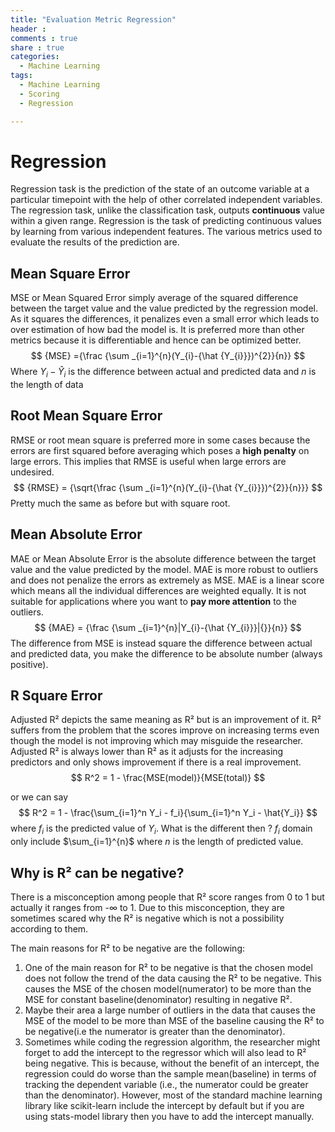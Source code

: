 ```yaml
---
title: "Evaluation Metric Regression"
header :
comments : true
share : true
categories:
  - Machine Learning
tags:
  - Machine Learning
  - Scoring
  - Regression

---
```


# Regression

Regression task is the prediction of the state of an outcome variable at a particular timepoint with the help of other correlated independent variables. The regression task, unlike the classification task, outputs **continuous** value within a given range. Regression is the task of predicting continuous values by learning from various independent features. The various metrics used to evaluate the results of the prediction are.

## Mean Square Error

MSE or Mean Squared Error simply average of the squared difference between the target value and the value predicted by the regression model. As it squares the differences, it penalizes even a small error which leads to over estimation of how bad the model is. It is preferred more than other metrics because it is differentiable and hence can be optimized better.
$$
{MSE} ={\frac {\sum _{i=1}^{n}(Y_{i}-{\hat {Y_{i}}})^{2}}{n}}
$$
Where $Y_i - \hat Y_i$ is the difference between actual and predicted data and $n$ is the length of data

## Root Mean Square Error

RMSE or root mean square is preferred more in some cases because the errors are first squared before averaging which poses a **high penalty** on large errors. This implies that RMSE is useful when large errors are undesired.
$$
{RMSE} = {\sqrt{\frac {\sum _{i=1}^{n}(Y_{i}-{\hat {Y_{i}}})^{2}}{n}}}
$$
Pretty much the same as before but with square root.

## Mean Absolute Error

MAE or Mean Absolute Error is the absolute difference between the target value and the value predicted by the model. MAE is more robust to outliers and does not penalize the errors as extremely as MSE. MAE is a linear score which means all the individual differences are weighted equally. It is not suitable for applications where you want to **pay more attention** to the outliers.
$$
{MAE} = {\frac {\sum _{i=1}^{n}|Y_{i}-{\hat {Y_{i}}}|{}}{n}}
$$
The difference from MSE is instead square the difference between actual and predicted data, you make the difference to be absolute number (always positive).

## R Square Error

Adjusted R² depicts the same meaning as R² but is an improvement of it. R² suffers from the problem that the scores improve on increasing terms even though the model is not improving which may misguide the researcher. Adjusted R² is always lower than R² as it adjusts for the increasing predictors and only shows improvement if there is a real improvement.
$$
R^2 = 1 - \frac{MSE(model)}{MSE(total)}
$$

or we can say
$$
R^2 = 1 - \frac{\sum_{i=1}^n Y_i - f_i}{\sum_{i=1}^n Y_i - \hat{Y_i}}
$$
where $f_i$ is the predicted value of $Y_i$. What is the different then ? $f_i$ domain only include $\sum_{i=1}^{n}$ where $n$ is the length of predicted value.

## Why is R²  can be negative?

There is a misconception among people that R² score ranges from 0 to 1 but actually it ranges from -∞ to 1. Due to this misconception, they are sometimes scared why the R² is negative which is not a possibility according to them.

The main reasons for R² to be negative are the following:

1. One of the main reason for R² to be negative is that the chosen model does not follow the trend of the data causing the R² to be negative. This causes the MSE of the chosen model(numerator) to be more than the MSE for constant baseline(denominator) resulting in negative R².
2. Maybe their area a large number of outliers in the data that causes the MSE of the model to be more than MSE of the baseline causing the R² to be negative(i.e the numerator is greater than the denominator).
3. Sometimes while coding the regression algorithm, the researcher might forget to add the intercept to the regressor which will also lead to R² being negative. This is because, without the benefit of an intercept, the regression could do worse than the sample mean(baseline) in terms of tracking the dependent variable (i.e., the numerator could be greater than the denominator). However, most of the standard machine learning library like scikit-learn include the intercept by default but if you are using stats-model library then you have to add the intercept manually.